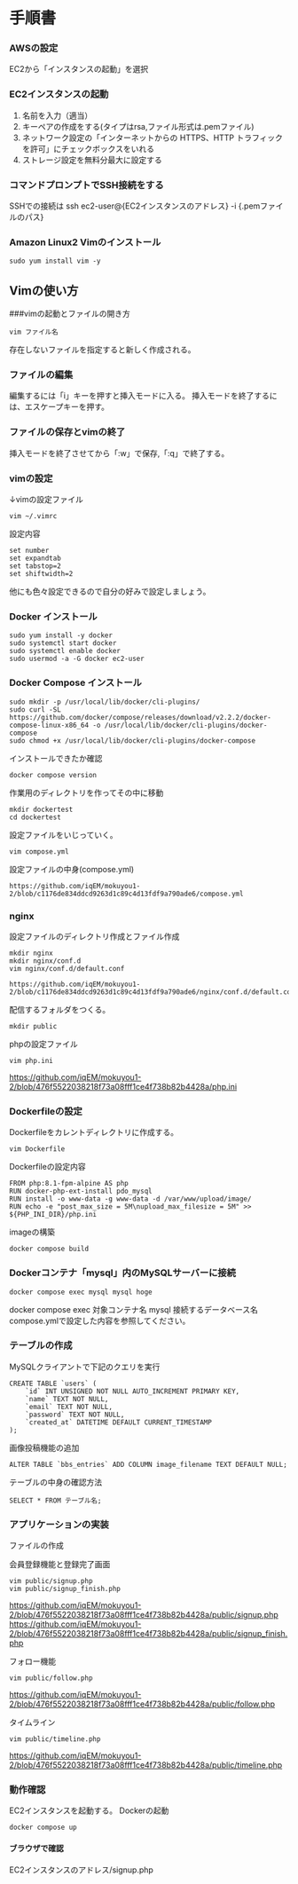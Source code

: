# 手順書

### AWSの設定
EC2から「インスタンスの起動」を選択
### EC2インスタンスの起動
1. 名前を入力（適当）
2. キーペアの作成をする(タイプはrsa,ファイル形式は.pemファイル)
3. ネットワーク設定の「インターネットからの HTTPS、HTTP トラフィックを許可」にチェックボックスをいれる
4. ストレージ設定を無料分最大に設定する

### コマンドプロンプトでSSH接続をする
SSHでの接続は ssh ec2-user@{EC2インスタンスのアドレス} -i {.pemファイルのパス}
### Amazon Linux2 Vimのインストール

```
sudo yum install vim -y
```
## Vimの使い方
###vimの起動とファイルの開き方
```
vim ファイル名
```
存在しないファイルを指定すると新しく作成される。
### ファイルの編集
編集するには「i」キーを押すと挿入モードに入る。
挿入モードを終了するには、エスケープキーを押す。

### ファイルの保存とvimの終了
挿入モードを終了させてから「:w」で保存,「:q」で終了する。

### vimの設定
↓vimの設定ファイル
```
vim ~/.vimrc
```
設定内容
```
set number
set expandtab
set tabstop=2
set shiftwidth=2
```
他にも色々設定できるので自分の好みで設定しましょう。
### Docker インストール

```
sudo yum install -y docker
sudo systemctl start docker
sudo systemctl enable docker
sudo usermod -a -G docker ec2-user
```
### Docker Compose インストール
```
sudo mkdir -p /usr/local/lib/docker/cli-plugins/
sudo curl -SL https://github.com/docker/compose/releases/download/v2.2.2/docker-compose-linux-x86_64 -o /usr/local/lib/docker/cli-plugins/docker-compose
sudo chmod +x /usr/local/lib/docker/cli-plugins/docker-compose
```
インストールできたか確認
```
docker compose version
```

作業用のディレクトリを作ってその中に移動
```
mkdir dockertest
cd dockertest
```
設定ファイルをいじっていく。
```
vim compose.yml
```
設定ファイルの中身(compose.yml)
```
https://github.com/iqEM/mokuyou1-2/blob/c1176de834ddcd9263d1c89c4d13fdf9a790ade6/compose.yml
```
### nginx

設定ファイルのディレクトリ作成とファイル作成
```
mkdir nginx
mkdir nginx/conf.d
vim nginx/conf.d/default.conf
```
```
https://github.com/iqEM/mokuyou1-2/blob/c1176de834ddcd9263d1c89c4d13fdf9a790ade6/nginx/conf.d/default.conf
```
配信するフォルダをつくる。
```
mkdir public
```
phpの設定ファイル
```
vim php.ini
```
https://github.com/iqEM/mokuyou1-2/blob/476f5522038218f73a08fff1ce4f738b82b4428a/php.ini

### Dockerfileの設定
Dockerfileをカレントディレクトリに作成する。
```
vim Dockerfile
```
Dockerfileの設定内容
```
FROM php:8.1-fpm-alpine AS php
RUN docker-php-ext-install pdo_mysql
RUN install -o www-data -g www-data -d /var/www/upload/image/
RUN echo -e "post_max_size = 5M\nupload_max_filesize = 5M" >> ${PHP_INI_DIR}/php.ini
```
imageの構築
```
docker compose build
```
### Dockerコンテナ「mysql」内のMySQLサーバーに接続
```
docker compose exec mysql mysql hoge
```
docker compose exec 対象コンテナ名 mysql 接続するデータベース名
compose.ymlで設定した内容を参照してください。

### テーブルの作成
MySQLクライアントで下記のクエリを実行
```
CREATE TABLE `users` (
    `id` INT UNSIGNED NOT NULL AUTO_INCREMENT PRIMARY KEY,
    `name` TEXT NOT NULL,
    `email` TEXT NOT NULL,
    `password` TEXT NOT NULL,
    `created_at` DATETIME DEFAULT CURRENT_TIMESTAMP
);

```
画像投稿機能の追加
```
ALTER TABLE `bbs_entries` ADD COLUMN image_filename TEXT DEFAULT NULL;
```
テーブルの中身の確認方法
```
SELECT * FROM テーブル名;
```

### アプリケーションの実装

ファイルの作成

会員登録機能と登録完了画面
```
vim public/signup.php
vim public/signup_finish.php
```
https://github.com/iqEM/mokuyou1-2/blob/476f5522038218f73a08fff1ce4f738b82b4428a/public/signup.php
https://github.com/iqEM/mokuyou1-2/blob/476f5522038218f73a08fff1ce4f738b82b4428a/public/signup_finish.php

フォロー機能
```
vim public/follow.php
```
https://github.com/iqEM/mokuyou1-2/blob/476f5522038218f73a08fff1ce4f738b82b4428a/public/follow.php

タイムライン
```
vim public/timeline.php
```
https://github.com/iqEM/mokuyou1-2/blob/476f5522038218f73a08fff1ce4f738b82b4428a/public/timeline.php


### 動作確認
EC2インスタンスを起動する。
Dockerの起動
```
docker compose up
```
#### ブラウザで確認
EC2インスタンスのアドレス/signup.php
